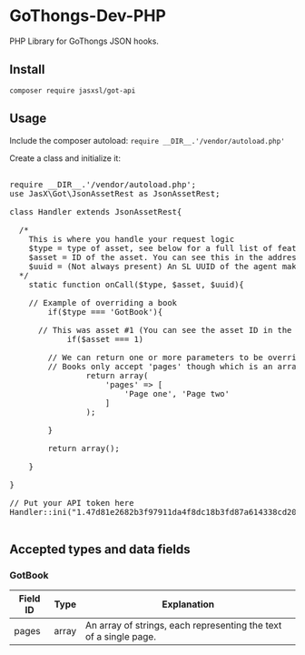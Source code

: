 # GoThongs-Dev-PHP

PHP Library for GoThongs JSON hooks.

## Install
`composer require jasxsl/got-api`

## Usage

Include the composer autoload: `require __DIR__.'/vendor/autoload.php'`

Create a class and initialize it:

<pre>

require __DIR__.'/vendor/autoload.php';
use JasX\Got\JsonAssetRest as JsonAssetRest;

class Handler extends JsonAssetRest{

  /*
    This is where you handle your request logic
    $type = type of asset, see below for a full list of featured assets
    $asset = ID of the asset. You can see this in the address bar of the GoThongs mod editor for eahc asset
    $uuid = (Not always present) An SL UUID of the agent making the request 
  */
	static function onCall($type, $asset, $uuid){ 
		
    // Example of overriding a book
		if($type === 'GotBook'){

      // This was asset #1 (You can see the asset ID in the URL bar of the GoT mod tool editor)
			if($asset === 1)
        
        // We can return one or more parameters to be overriden by the defaults set in the mod tool editor.
        // Books only accept 'pages' though which is an array of text to put on each page of the book
				return array(
					'pages' => [
						'Page one', 'Page two'
					]
				);

		}

		return array(); 
	
	}

}

// Put your API token here
Handler::ini("1.47d81e2682b3f97911da4f8dc18b3fd87a614338cd20b268676ac73dd9758");

</pre>

## Accepted types and data fields

### GotBook

| Field ID | Type | Explanation |
| --- | --- | --- |
| pages | array | An array of strings, each representing the text of a single page. |
